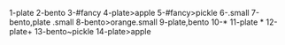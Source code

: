 1-plate
2-bento
3-#fancy
4-plate>apple
5-#fancy>pickle
6-.small
7-bento,plate .small
8-bento>orange.small
9-plate,bento
10-*
11-plate *
12-plate+
13-bento~pickle
14-plate>apple
